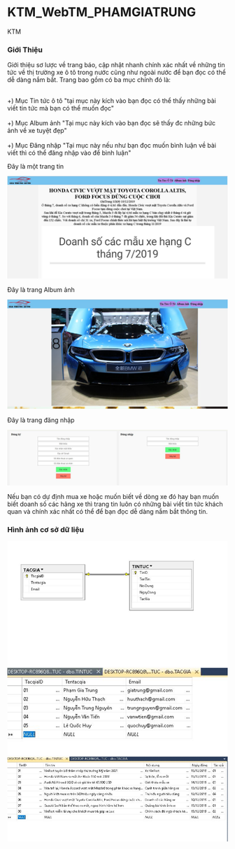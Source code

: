 # KTM_WebTM_PHAMGIATRUNG
KTM
<h3> Giới Thiệu </h3>
<p> Giới thiệu sơ lược về trang báo, cập nhật nhanh chính xác nhất về những tin tức về thị trường xe ô tô trong nước cũng như ngoài nước để bạn đọc có thể dễ dàng nắm bắt. Trang bao gồm có ba mục chính đó là:</p>
<br> +) Mục Tin tức ô tô "tại mục này kích vào bạn đọc có thể thấy những bài viết tin tức mà bạn có thể muốn đọc"</br>
<br> +) Mục Album ảnh "Tại mục này kích vào bạn đọc sẽ thấy đc những bức ảnh về xe tuyệt đẹp"</br>
<br> +) Mục Đăng nhập "Tại mục này nếu như bạn đọc muốn bình luận về bài viết thì có thể đăng nhập vào để bình luận"</br>
<p> Đây là một trang tin</p>
<img src = "https://github.com/CuPhuc/KTM_WebTM_PHAMGIATRUNG/blob/master/Anh%20trang%20bai%20bao.JPG">
<p> Đây là trang Album ảnh</p>
<img src = "https://github.com/CuPhuc/KTM_WebTM_PHAMGIATRUNG/blob/master/Album.JPG">
<p> Đây là trang đăng nhập</p>
<img src = "https://github.com/CuPhuc/KTM_WebTM_PHAMGIATRUNG/blob/master/%C4%90%C4%83ng%20nh%E1%BA%ADp.jpg">
<p> Nếu bạn có dự định mua xe hoặc muốn biết về dòng xe đó hay bạn muốn biết doanh số các hãng xe thì trang tin luôn có những bài viết tin tức khách quan và chính xác nhất có thể để bạn đọc dễ dàng nắm bắt thông tin.</p>
<h3> Hình ảnh cơ sở dữ liệu </h3>
<img src = "https://github.com/CuPhuc/KTM_WebTM_PHAMGIATRUNG/blob/master/LIENKET.JPG">
<img src = "https://github.com/CuPhuc/KTM_WebTM_PHAMGIATRUNG/blob/master/TACGIA.JPG">
<img src = "https://github.com/CuPhuc/KTM_WebTM_PHAMGIATRUNG/blob/master/TINTUC.JPG">
